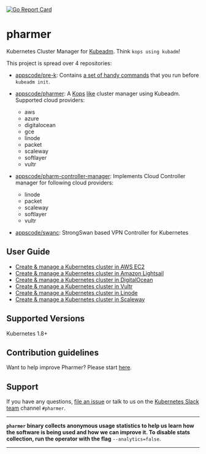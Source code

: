 [![Go Report Card](https://goreportcard.com/badge/github.com/appscode/pharmer)](https://goreportcard.com/report/github.com/appscode/pharmer)

# pharmer
Kubernetes Cluster Manager for [Kubeadm](https://github.com/kubernetes/kubeadm). Think `kops using kubadm`!

This project is spread over 4 repositories:

- [appscode/pre-k](https://github.com/appscode/pre-k): Contains [a set of handy commands](https://github.com/appscode/pre-k/blob/master/docs/reference/pre-k.md) that you run before `kubeadm init`.

- [appscode/pharmer](https://github.com/appscode/pharmer): A [Kops](https://github.com/kubernetes/kops) [like](https://github.com/appscode/pharmer/blob/master/docs/reference/pharmer.md) cluster manager using Kubeadm. Supported cloud providers:
  - aws
  - azure
  - digitalocean
  - gce
  - linode
  - packet
  - scaleway
  - softlayer
  - vultr

- [appscode/pharm-controller-manager](https://github.com/appscode/pharm-controller-manager): Implements Cloud Controller manager for following cloud providers:
  - linode
  - packet
  - scaleway
  - softlayer
  - vultr

- [appscode/swanc](https://github.com/appscode/swanc): StrongSwan based VPN Controller for Kubernetes

## User Guide
 - [Create & manage a Kubernetes cluster in AWS EC2](/docs/cloud/aws/README.md)
 - [Create & manage a Kubernetes cluster in Amazon Lightsail](/docs/cloud/lightsail/README.md)
 - [Create & manage a Kubernetes cluster in DigitalOcean](/docs/cloud/digitalocean/README.md)
 - [Create & manage a Kubernetes cluster in Vultr](/docs/cloud/vultr/README.md)
 - [Create & manage a Kubernetes cluster in Linode](/docs/cloud/linode/README.md)
 - [Create & manage a Kubernetes cluster in Scaleway](/docs/cloud/scaleway/README.md)

## Supported Versions
Kubernetes 1.8+

## Contribution guidelines
Want to help improve Pharmer? Please start [here](/CONTRIBUTING.md).

## Support
If you have any questions, [file an issue](https://github.com/appscode/pharmer/issues/new) or talk to us on the [Kubernetes Slack team](http://slack.kubernetes.io/) channel `#pharmer`.

---

**`pharmer` binary collects anonymous usage statistics to help us learn how the software is being used and how we can improve it.
To disable stats collection, run the operator with the flag** `--analytics=false`.

---
